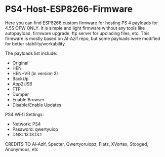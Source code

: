 # PS4-Host-ESP8266-Firmware

Here you can find ESP8266 custom firmware for hosting PS 4 payloads for 4.55 OFW ONLY. It is simple and light firmware without any tools like autopayload, firmware upgrade, ftp server for upolading files, etc. This firmware is mostly based on Al-Azif repo, but some payloads were modified for better stability/workability.

The payloads list include:
- Original
- HEN
- HEN+VR (in version 2)
- BackUp
- App2USB
- FTP
- Dumper
- Enable Browser
- Disable/Enable Updates

PS4 Wi-fi Settings:
- Network: PS4
- Password: qwertyuiop
- DNS: 13.13.13.1

CREDITS TO 
Al-Azif, Specter, Qwertyoruiopz, Flatz, XVortex, Stooged, Anonymous, etc
